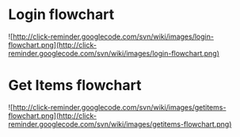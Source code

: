 # Login flowchart #

![http://click-reminder.googlecode.com/svn/wiki/images/login-flowchart.png](http://click-reminder.googlecode.com/svn/wiki/images/login-flowchart.png)

# Get Items flowchart #

![http://click-reminder.googlecode.com/svn/wiki/images/getitems-flowchart.png](http://click-reminder.googlecode.com/svn/wiki/images/getitems-flowchart.png)